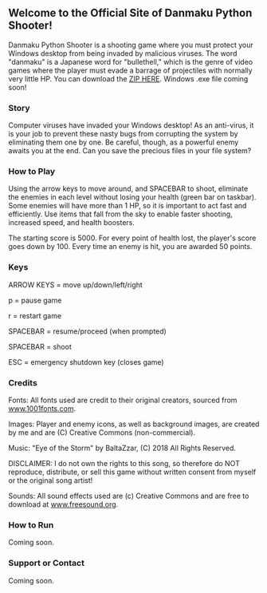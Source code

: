 ## Welcome to the Official Site of Danmaku Python Shooter!

Danmaku Python Shooter is a shooting game where you must protect your Windows desktop from being invaded by malicious viruses. The word "danmaku" is a Japanese word for "bullethell," which is the genre of video games where the player must evade a barrage of projectiles with normally very little HP. You can download the [ZIP HERE](https://github.com/ChrisRod622922/danmaku-python-shooter). Windows .exe file coming soon!

### Story

Computer viruses have invaded your Windows desktop! As an anti-virus, it is your job to prevent these nasty bugs from corrupting the system by eliminating them one by one. Be careful, though, as a powerful enemy awaits you at the end. Can you save the precious files in your file system?

### How to Play

Using the arrow keys to move around, and SPACEBAR to shoot, eliminate the enemies in each level without losing your health (green bar on taskbar). Some enemies will have more than 1 HP, so it is important to act fast and efficiently. Use items that fall from the sky to enable faster shooting, increased speed, and health boosters.

The starting score is 5000. For every point of health lost, the player's score goes down by 100. Every time an enemy is hit, you are awarded 50 points.

### Keys

ARROW KEYS = move up/down/left/right

p = pause game

r = restart game

SPACEBAR = resume/proceed (when prompted)

SPACEBAR = shoot

ESC = emergency shutdown key (closes game)

### Credits

Fonts:  All fonts used are credit to their original creators, sourced from www.1001fonts.com.

Images: Player and enemy icons, as well as background images, are created by me and are (C) Creative Commons (non-commercial).

Music: "Eye of the Storm" by BaltaZzar, (C) 2018 All Rights Reserved.

DISCLAIMER: I do not own the rights to this song, so therefore do NOT reproduce, distribute, or sell this game without written consent from myself or the original song artist!

Sounds: All sound effects used are (c) Creative Commons and are free to download at www.freesound.org.

### How to Run

Coming soon.

### Support or Contact

Coming soon.
